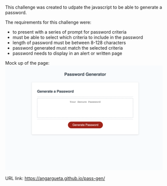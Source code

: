 This challenge was created to udpate the javascript to be able to generate a password. 

The requirements for this challenge were:
    <ul>
        <li>to present with a series of prompt for password criteria</li>
        <li>must be able to select which criteria to include in the password</li>
        <li>length of password must be between 8-128 characters</li>
        <li>password generated must match the selected criteria</li>
        <li>password needs to display in an alert or written page</li>
    </ul>

Mock up of the page:
<img src="./develop/images/Screenshot.png">

URL link: https://angargueta.github.io/pass-gen/


